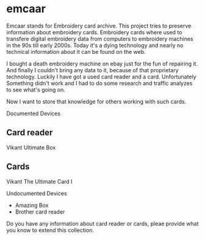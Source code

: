 # emcaar

Emcaar stands for Embroidery card archive. This project tries to preserve information about embroidery cards. Embroidery cards where used to transfere digital embroidery data from computers to embroidery machines in the 90s till early 2000s. Today it's a dying technology and nearly no technical information about it can be found on the web.

I bought a death embroidery machine on ebay just for the fun of repairing it. And finally I couldn't bring any data to it, because of that proprietary technology. Luckily I have got a used card reader and a card. Unfortunately Something didn't work and I had to do some research and traffic analyzes to see what's going on.

Now I want to store that knowledge for others working with such cards.

Documented Devices

Card reader
-----------
Vikant Ultimate Box

Cards
-----
Vikant The Ultimate Card I

Undocumented Devices
* Amazing Box
* Brother card reader


Do you have any information about card reader or cards, pleae provide what you know to extend
this collection.
